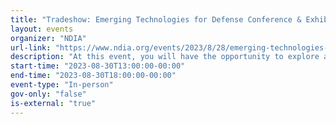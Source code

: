 ```yaml
---
title: "Tradeshow: Emerging Technologies for Defense Conference & Exhibition"
layout: events
organizer: "NDIA"
url-link: "https://www.ndia.org/events/2023/8/28/emerging-technologies-for-defense-conference-and-exhibition"
description: "At this event, you will have the opportunity to explore and learn about the new emerging technologies that will shape national security for the next century.  The conference programming will focus on several of DoD’s highest priority joint mission areas and highlight emerging technologies that are shaping the future of national defense, by gathering government, industry, and commercial experts to demonstrate and display the most innovative new technologies and discuss their defense implication."
start-time: "2023-08-30T13:00:00-00:00"
end-time: "2023-08-30T18:00:00-00:00"
event-type: "In-person"
gov-only: "false"
is-external: "true"
---
```

